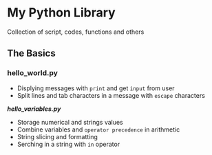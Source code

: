 # My Python Library

Collection of script, codes, functions and others

## The Basics

### hello_world.py

- Displying messages with `print` and get `input` from user
- Split lines and tab characters in a message with `escape` characters

**_hello_variables.py_**

- Storage numerical and strings values
- Combine variables and `operator precedence` in arithmetic
- String slicing and formatting
- Serching in a string with `in` operator
